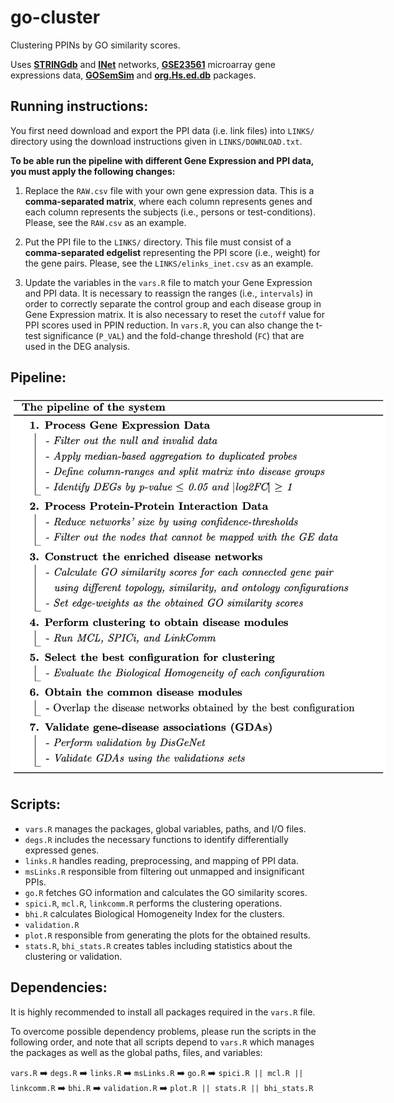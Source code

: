 # go-cluster
Clustering PPINs by GO similarity scores.

Uses [**STRINGdb**](https://string-db.org/) and [**INet**](https://journals.plos.org/plosone/article?id=10.1371/journal.pone.0190029) networks, [**GSE23561**](https://www.ncbi.nlm.nih.gov/geo/query/acc.cgi?acc=GSE23561) microarray gene expressions data, [**GOSemSim**](https://bioconductor.org/packages/release/bioc/vignettes/GOSemSim/inst/doc/GOSemSim.html) and [**org.Hs.ed.db**](https://bioconductor.org/packages/release/data/annotation/manuals/org.Hs.eg.db/man/org.Hs.eg.db.pdf) packages.

## Running instructions:
You first need download and export the PPI data (i.e. link files) into ``LINKS/`` directory using the download instructions given in ``LINKS/DOWNLOAD.txt``.

**To be able run the pipeline with different Gene Expression and PPI data, you must apply the following changes:**

1) Replace the ``RAW.csv`` file with your own gene expression data. This is a **comma-separated matrix**, where each column represents genes and each column represents the subjects (i.e., persons or test-conditions). Please, see the ``RAW.csv`` as an example.

2) Put the PPI file to the ``LINKS/`` directory. This file must consist of a **comma-separated edgelist** representing the PPI score (i.e., weight) for the gene pairs. Please, see the ``LINKS/elinks_inet.csv`` as an example.

3) Update the variables in the ``vars.R`` file to match your Gene Expression and PPI data. It is necessary to reassign the ranges (i.e., ``intervals``) in order to correctly separate the control group and each disease group in Gene Expression matrix. It is also necessary to reset the ``cutoff`` value for PPI scores used in PPIN reduction. In ``vars.R``, you can also change the t-test significance (``P_VAL``) and the fold-change threshold (``FC``) that are used in the DEG analysis.


## Pipeline:

<a target="_blank" rel="noopener noreferrer" href="https://raw.githubusercontent.com/smtnkc/go-cluster/master/pipeline.png"><img src="https://raw.githubusercontent.com/smtnkc/go-cluster/master/pipeline.png" alt="Pipeline" style="max-width:600px;"></a>

## Scripts:

* ``vars.R`` manages the packages, global variables, paths, and I/O files.
* ``degs.R`` includes the necessary functions to identify differentially expressed genes.
* ``links.R`` handles reading, preprocessing, and mapping of PPI data.
* ``msLinks.R`` responsible from filtering out unmapped and insignificant PPIs.
* ``go.R`` fetches GO information and calculates the GO similarity scores.
* ``spici.R``, ``mcl.R``, ``linkcomm.R`` performs the clustering operations.
* ``bhi.R`` calculates Biological Homogeneity Index for the clusters.
* ``validation.R`` 
* ``plot.R`` responsible from generating the plots for the obtained results.
* ``stats.R``, ``bhi_stats.R`` creates tables including statistics about the clustering or validation.


## Dependencies:
It is highly recommended to install all packages required in the ``vars.R`` file.

To overcome possible dependency problems, please run the scripts in the following order, and note that all scripts depend to ``vars.R`` which manages the packages as well as the global paths, files, and variables:

``vars.R`` :arrow_right: ``degs.R`` :arrow_right: ``links.R`` :arrow_right: ``msLinks.R`` :arrow_right: ``go.R`` :arrow_right: ``spici.R || mcl.R || linkcomm.R`` :arrow_right: ``bhi.R`` :arrow_right: ``validation.R`` :arrow_right: ``plot.R || stats.R || bhi_stats.R``
